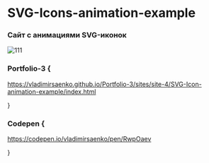 # SVG-Icons-animation-example
 
### Сайт с анимациями SVG-иконок

![111](https://user-images.githubusercontent.com/56477695/115123699-e63c8900-9fc6-11eb-9abe-810d5db40a2e.png)

### Portfolio-3 {

https://vladimirsaenko.github.io/Portfolio-3/sites/site-4/SVG-Icon-animation-example/index.html

}

### Codepen {

https://codepen.io/vladimirsaenko/pen/RwpOaev

}
